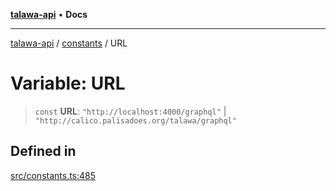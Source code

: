 [**talawa-api**](../../README.md) • **Docs**

***

[talawa-api](../../modules.md) / [constants](../README.md) / URL

# Variable: URL

> `const` **URL**: `"http://localhost:4000/graphql"` \| `"http://calico.palisadoes.org/talawa/graphql"`

## Defined in

[src/constants.ts:485](https://github.com/PalisadoesFoundation/talawa-api/blob/3bacbf38707ebd3e3e5f1bc5b4cc7aa3b2adc169/src/constants.ts#L485)
